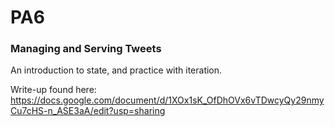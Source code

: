 # PA6
### Managing and Serving Tweets 
An introduction to state, and practice with iteration.

Write-up found here:
https://docs.google.com/document/d/1XOx1sK_OfDhOVx6vTDwcyQy29nmyCu7cHS-n_ASE3aA/edit?usp=sharing
